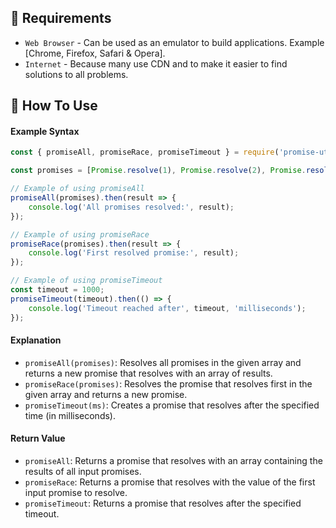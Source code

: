 
## 💾 Requirements

* `Web Browser` - Can be used as an emulator to build applications. Example [Chrome, Firefox, Safari & Opera].
* `Internet` - Because many use CDN and to make it easier to find solutions to all problems.

## 🎯 How To Use

#### Example Syntax

```javascript
const { promiseAll, promiseRace, promiseTimeout } = require('promise-utilities');

const promises = [Promise.resolve(1), Promise.resolve(2), Promise.resolve(3)];

// Example of using promiseAll
promiseAll(promises).then(result => {
    console.log('All promises resolved:', result);
});

// Example of using promiseRace
promiseRace(promises).then(result => {
    console.log('First resolved promise:', result);
});

// Example of using promiseTimeout
const timeout = 1000;
promiseTimeout(timeout).then(() => {
    console.log('Timeout reached after', timeout, 'milliseconds');
});
```

#### Explanation

* `promiseAll(promises)`: Resolves all promises in the given array and returns a new promise that resolves with an array of results.
* `promiseRace(promises)`: Resolves the promise that resolves first in the given array and returns a new promise.
* `promiseTimeout(ms)`: Creates a promise that resolves after the specified time (in milliseconds).

#### Return Value

* `promiseAll`: Returns a promise that resolves with an array containing the results of all input promises.
* `promiseRace`: Returns a promise that resolves with the value of the first input promise to resolve.
* `promiseTimeout`: Returns a promise that resolves after the specified timeout.

